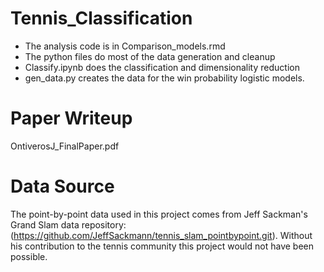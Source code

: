 # Tennis_Classification

* The analysis code is in Comparison_models.rmd
* The python files do most of the data generation and cleanup
* Classify.ipynb does the classification and dimensionality reduction
* gen_data.py creates the data for the win probability logistic models.

# Paper Writeup
OntiverosJ_FinalPaper.pdf

# Data Source
The point-by-point data used in this project comes from Jeff Sackman's Grand Slam data repository: (https://github.com/JeffSackmann/tennis_slam_pointbypoint.git).
Without his contribution to the tennis community this project would not have been possible.
